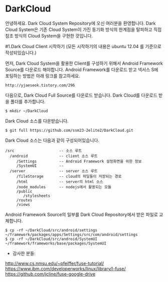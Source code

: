 DarkCloud
=========

안녕하세요. Dark Cloud System Repository에 오신 여러분을 환영합니다.
Dark Cloud System은 기존 Cloud System이 가진 동기화 방식의 한계점을 탈피하고 직접참조 방식의 Cloud System을 구현한 것입니다.



#1.Dark Cloud Client 시작하기
(모든 시작하기의 내용은 ubuntu 12.04 를 기준으로 작성되있습니다.)

먼저, Dark Cloud System을 활용한 Client를 구성하기 위해서 Android Framework Source를 다운로드 해야합니다.
  Android Framework를 다운로드 받고 넥서스 S에 포팅하는 방법은 아래 링크를 참고하세요.

    http://yjaeseok.tistory.com/296
 
다음으로, Dark Cloud Full Source를 다운로드 받습니다. Dark Cloud를 다운로드 받을 폴더를 추가합니다.

    $ mkdir ~/DarkCloud

Dark Cloud 소스를 다운받습니다.

    $ git full https://github.com/ssm23-2elite2/DarkCloud.git

Dark Cloud 소스는 다음과 같이 구성되어있습니다.
   
    /src					-- 소스 루트
	  /android              -- client 소스 루트
	     /Settings			-- Android Framework 설정화면을 위한 정보
		 /SystemUI			-- 
      /server				-- server 소스 루트
	     /fileStorage		-- cloud의 파일들이 저장되는 경로
		 /html				-- server의 html 소스
		 /node_modules		-- nodejs에서 활용되는 모듈
		 /public			
		    /stylesheets
		 /routes			
		 /views

Android Framework Source의 일부를 Dark Cloud Repository에서 받은 파일로 교체합니다.

    $ cp -rf ~/DarkCloud/src/android/settings ~/framework/packages/apps/Settings/src/com/android/settings
    $ cp -rf ~/DarkCloud/src/android/SystemUI ~/framework/frameworks/base/packages/SystemUI




- 감사한 분들:

http://www.cs.nmsu.edu/~pfeiffer/fuse-tutorial/
https://www.ibm.com/developerworks/linux/library/l-fuse/
https://github.com/jcline/fuse-google-drive
